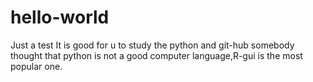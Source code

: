 # hello-world
Just a test
It is good for u to study the python and git-hub
somebody thought that python is not a good computer language,R-gui is the most popular one.
